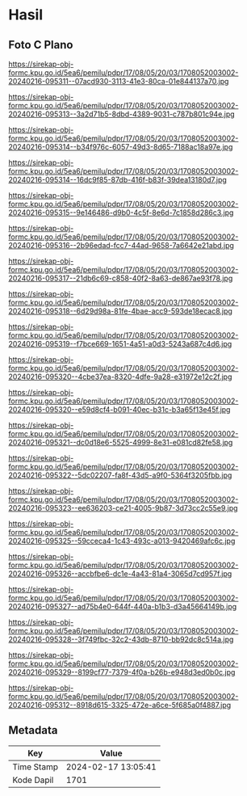 # Hasil

## Foto C Plano

https://sirekap-obj-formc.kpu.go.id/5ea6/pemilu/pdpr/17/08/05/20/03/1708052003002-20240216-095311--07acd930-3113-41e3-80ca-01e844137a70.jpg

https://sirekap-obj-formc.kpu.go.id/5ea6/pemilu/pdpr/17/08/05/20/03/1708052003002-20240216-095313--3a2d71b5-8dbd-4389-9031-c787b801c94e.jpg

https://sirekap-obj-formc.kpu.go.id/5ea6/pemilu/pdpr/17/08/05/20/03/1708052003002-20240216-095314--b34f976c-6057-49d3-8d65-7188ac18a97e.jpg

https://sirekap-obj-formc.kpu.go.id/5ea6/pemilu/pdpr/17/08/05/20/03/1708052003002-20240216-095314--16dc9f85-87db-416f-b83f-39dea13180d7.jpg

https://sirekap-obj-formc.kpu.go.id/5ea6/pemilu/pdpr/17/08/05/20/03/1708052003002-20240216-095315--9e146486-d9b0-4c5f-8e6d-7c1858d286c3.jpg

https://sirekap-obj-formc.kpu.go.id/5ea6/pemilu/pdpr/17/08/05/20/03/1708052003002-20240216-095316--2b96edad-fcc7-44ad-9658-7a6642e21abd.jpg

https://sirekap-obj-formc.kpu.go.id/5ea6/pemilu/pdpr/17/08/05/20/03/1708052003002-20240216-095317--21db6c69-c858-40f2-8a63-de867ae93f78.jpg

https://sirekap-obj-formc.kpu.go.id/5ea6/pemilu/pdpr/17/08/05/20/03/1708052003002-20240216-095318--6d29d98a-81fe-4bae-acc9-593de18ecac8.jpg

https://sirekap-obj-formc.kpu.go.id/5ea6/pemilu/pdpr/17/08/05/20/03/1708052003002-20240216-095319--f7bce669-1651-4a51-a0d3-5243a687c4d6.jpg

https://sirekap-obj-formc.kpu.go.id/5ea6/pemilu/pdpr/17/08/05/20/03/1708052003002-20240216-095320--4cbe37ea-8320-4dfe-9a28-e31972e12c2f.jpg

https://sirekap-obj-formc.kpu.go.id/5ea6/pemilu/pdpr/17/08/05/20/03/1708052003002-20240216-095320--e59d8cf4-b091-40ec-b31c-b3a65f13e45f.jpg

https://sirekap-obj-formc.kpu.go.id/5ea6/pemilu/pdpr/17/08/05/20/03/1708052003002-20240216-095321--dc0d18e6-5525-4999-8e31-e081cd82fe58.jpg

https://sirekap-obj-formc.kpu.go.id/5ea6/pemilu/pdpr/17/08/05/20/03/1708052003002-20240216-095322--5dc02207-fa8f-43d5-a9f0-5364f3205fbb.jpg

https://sirekap-obj-formc.kpu.go.id/5ea6/pemilu/pdpr/17/08/05/20/03/1708052003002-20240216-095323--ee636203-ce21-4005-9b87-3d73cc2c55e9.jpg

https://sirekap-obj-formc.kpu.go.id/5ea6/pemilu/pdpr/17/08/05/20/03/1708052003002-20240216-095325--59cceca4-1c43-493c-a013-9420469afc6c.jpg

https://sirekap-obj-formc.kpu.go.id/5ea6/pemilu/pdpr/17/08/05/20/03/1708052003002-20240216-095326--accbfbe6-dc1e-4a43-81a4-3065d7cd957f.jpg

https://sirekap-obj-formc.kpu.go.id/5ea6/pemilu/pdpr/17/08/05/20/03/1708052003002-20240216-095327--ad75b4e0-644f-440a-b1b3-d3a45664149b.jpg

https://sirekap-obj-formc.kpu.go.id/5ea6/pemilu/pdpr/17/08/05/20/03/1708052003002-20240216-095328--3f749fbc-32c2-43db-8710-bb92dc8c514a.jpg

https://sirekap-obj-formc.kpu.go.id/5ea6/pemilu/pdpr/17/08/05/20/03/1708052003002-20240216-095329--8199cf77-7379-4f0a-b26b-e948d3ed0b0c.jpg

https://sirekap-obj-formc.kpu.go.id/5ea6/pemilu/pdpr/17/08/05/20/03/1708052003002-20240216-095312--8918d615-3325-472e-a6ce-5f685a0f4887.jpg


## Metadata

| Key        | Value               |
| ---------- | ------------------- |
| Time Stamp | 2024-02-17 13:05:41 |
| Kode Dapil | 1701                |



